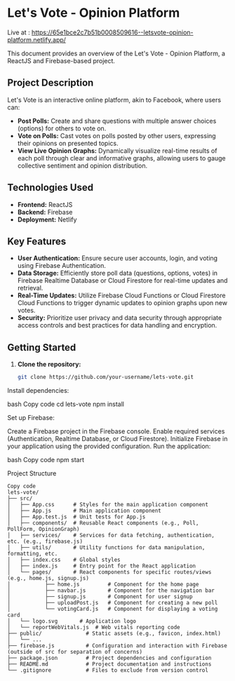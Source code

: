 # Let's Vote - Opinion Platform 
Live at : 
https://65e1bce2c7b51b0008509616--letsvote-opinion-platform.netlify.app/


This document provides an overview of the Let's Vote - Opinion Platform, a ReactJS and Firebase-based project.

## Project Description

Let's Vote is an interactive online platform, akin to Facebook, where users can:

- **Post Polls:** Create and share questions with multiple answer choices (options) for others to vote on.
- **Vote on Polls:** Cast votes on polls posted by other users, expressing their opinions on presented topics.
- **View Live Opinion Graphs:** Dynamically visualize real-time results of each poll through clear and informative graphs, allowing users to gauge collective sentiment and opinion distribution.

## Technologies Used

- **Frontend:** ReactJS
- **Backend:** Firebase
- **Deployment:** Netlify

## Key Features

- **User Authentication:** Ensure secure user accounts, login, and voting using Firebase Authentication.
- **Data Storage:** Efficiently store poll data (questions, options, votes) in Firebase Realtime Database or Cloud Firestore for real-time updates and retrieval.
- **Real-Time Updates:** Utilize Firebase Cloud Functions or Cloud Firestore Cloud Functions to trigger dynamic updates to opinion graphs upon new votes.
- **Security:** Prioritize user privacy and data security through appropriate access controls and best practices for data handling and encryption.

## Getting Started

1. **Clone the repository:**
   ```bash
   git clone https://github.com/your-username/lets-vote.git


Install dependencies:

bash
Copy code
cd lets-vote
npm install


Set up Firebase:

Create a Firebase project in the Firebase console.
Enable required services (Authentication, Realtime Database, or Cloud Firestore).
Initialize Firebase in your application using the provided configuration.
Run the application:

bash
Copy code
npm start


Project Structure
```
Copy code
lets-vote/
├── src/
│   ├── App.css      # Styles for the main application component
│   ├── App.js       # Main application component
│   ├── App.test.js  # Unit tests for App.js
│   ├── components/  # Reusable React components (e.g., Poll, PollForm, OpinionGraph)
│   ├── services/    # Services for data fetching, authentication, etc. (e.g., firebase.js)
│   ├── utils/       # Utility functions for data manipulation, formatting, etc.
│   ├── index.css    # Global styles
│   ├── index.js     # Entry point for the React application
│   └── pages/       # React components for specific routes/views (e.g., home.js, signup.js)
│           ├── home.js         # Component for the home page
│           ├── navbar.js       # Component for the navigation bar
│           ├── signup.js       # Component for user signup
│           ├── uploadPost.js   # Component for creating a new poll
│           └── votingCard.js   # Component for displaying a voting card
│   └── logo.svg       # Application logo
│   └── reportWebVitals.js  # Web vitals reporting code
├── public/              # Static assets (e.g., favicon, index.html)
│   └── ...
├── firebase.js          # Configuration and interaction with Firebase (outside of src for separation of concerns)
├── package.json         # Project dependencies and configuration
├── README.md            # Project documentation and instructions
└── .gitignore           # Files to exclude from version control
```
